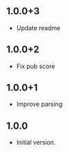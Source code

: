 ## 1.0.0+3

- Update readme

## 1.0.0+2

- Fix pub score

## 1.0.0+1

- Improve parsing

## 1.0.0

- Initial version.
